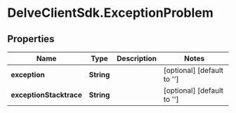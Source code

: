 # DelveClientSdk.ExceptionProblem

## Properties

Name | Type | Description | Notes
------------ | ------------- | ------------- | -------------
**exception** | **String** |  | [optional] [default to &#39;&#39;]
**exceptionStacktrace** | **String** |  | [optional] [default to &#39;&#39;]


